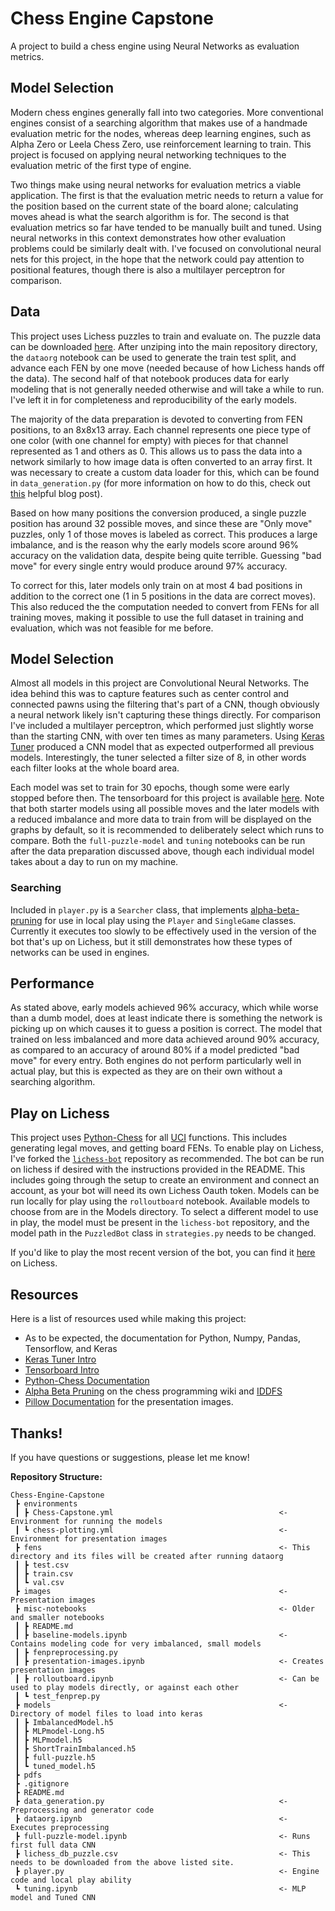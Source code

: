 # Chess Engine Capstone

A project to build a chess engine using Neural Networks as evaluation metrics.

## Model Selection

Modern chess engines generally fall into two categories. More conventional engines consist of a searching algorithm that makes use of a handmade evaluation metric for the nodes, whereas deep learning engines, such as Alpha Zero or Leela Chess Zero, use reinforcement learning to train. This project is focused on applying neural networking techniques to the evaluation metric of the first type of engine.

Two things make using neural networks for evaluation metrics a viable application. The first is that the evaluation metric needs to return a value for the position based on the current state of the board alone; calculating moves ahead is what the search algorithm is for. The second is that evaluation metrics so far have tended to be manually built and tuned. Using neural networks in this context demonstrates how other evaluation problems could be similarly dealt with. I've focused on convolutional neural nets for this project, in the hope that the network could pay attention to positional features, though there is also a multilayer perceptron for comparison.

## Data

This project uses Lichess puzzles to train and evaluate on. The puzzle data can be downloaded [here](https://database.lichess.org/#puzzles). After unziping into the main repository directory, the `dataorg` notebook can be used to generate the train test split, and advance each FEN by one move (needed because of how Lichess hands off the data). The second half of that notebook produces data for early modeling that is not generally needed otherwise and will take a while to run. I've left it in for completeness and reproducibility of the early models.

The majority of the data preparation is devoted to converting from FEN positions, to an 8x8x13 array. Each channel represents one piece type of one color (with one channel for empty) with pieces for that channel represented as 1 and others as 0. This allows us to pass the data into a network similarly to how image data is often converted to an array first. It was necessary to create a custom data loader for this, which can be found in `data_generation.py` (for more information on how to do this, check out [this](https://stanford.edu/~shervine/blog/keras-how-to-generate-data-on-the-fly) helpful blog post).

Based on how many positions the conversion produced, a single puzzle position has around 32 possible moves, and since these are "Only move" puzzles, only 1 of those moves is labeled as correct. This produces a large imbalance, and is the reason why the early models score around 96% accuracy on the validation data, despite being quite terrible. Guessing "bad move" for every single entry would produce around 97% accuracy.

To correct for this, later models only train on at most 4 bad positions in addition to the correct one (1 in 5 positions in the data are correct moves). This also reduced the the computation needed to convert from FENs for all training moves, making it possible to use the full dataset in training and evaluation, which was not feasible for me before.

## Model Selection

Almost all models in this project are Convolutional Neural Networks. The idea behind this was to capture features such as center control and connected pawns using the filtering that's part of a CNN, though obviously a neural network likely isn't capturing these things directly. For comparison I've included a multilayer perceptron, which performed just slightly worse than the starting CNN, with over ten times as many parameters. Using [Keras Tuner](https://www.tensorflow.org/tutorials/keras/keras_tuner) produced a CNN model that as expected outperformed all previous models. Interestingly, the tuner selected a filter size of 8, in other words each filter looks at the whole board area.

Each model was set to train for 30 epochs, though some were early stopped before then. The tensorboard for this project is available [here](https://tensorboard.dev/experiment/Ay6PmptxTvKgr5QtaNecQQ/#scalars). Note that both starter models using all possible moves and the later models with a reduced imbalance and more data to train from will be displayed on the graphs by default, so it is recommended to deliberately select which runs to compare. Both the `full-puzzle-model` and `tuning` notebooks can be run after the data preparation discussed above, though each individual model takes about a day to run on my machine.

### Searching

Included in `player.py` is a `Searcher` class, that implements [alpha-beta-pruning](https://en.wikipedia.org/wiki/Alpha%E2%80%93beta_pruning) for use in local play using the `Player` and `SingleGame` classes. Currently it executes too slowly to be effectively used in the version of the bot that's up on Lichess, but it still demonstrates how these types of networks can be used in engines.

## Performance

As stated above, early models achieved 96% accuracy, which while worse than a dumb model, does at least indicate there is something the network is picking up on which causes it to guess a position is correct. The model that trained on less imbalanced and more data achieved around 90% accuracy, as compared to an accuracy of around 80% if a model predicted "bad move" for every entry. Both engines do not perform particularly well in actual play, but this is expected as they are on their own without a searching algorithm.

## Play on Lichess

This project uses [Python-Chess](https://github.com/niklasf/python-chess) for all [UCI](https://backscattering.de/chess/uci/) functions. This includes generating legal moves, and getting board FENs. To enable play on Lichess, I've forked the [`lichess-bot`](https://github.com/UpGoerFive/lichess-bot) repository as recommended. The bot can be run on lichess if desired with the instructions provided in the README. This includes going through the setup to create an environment and connect an account, as your bot will need its own Lichess Oauth token. Models can be run locally for play using the `rolloutboard` notebook. Available models to choose from are in the Models directory. To select a different model to use in play, the model must be present in the `lichess-bot` repository, and the model path in the `PuzzledBot` class in `strategies.py` needs to be changed.

If you'd like to play the most recent version of the bot, you can find it [here](https://lichess.org/@/PuzzledBot) on Lichess.

## Resources

Here is a list of resources used while making this project:

- As to be expected, the documentation for Python, Numpy, Pandas, Tensorflow, and Keras
- [Keras Tuner Intro](https://keras.io/guides/keras_tuner/getting_started/)
- [Tensorboard Intro](https://www.tensorflow.org/tensorboard/get_started)
- [Python-Chess Documentation](https://python-chess.readthedocs.io/en/latest/)
- [Alpha Beta Pruning](https://www.chessprogramming.org/Alpha-Beta) on the chess programming wiki and [IDDFS](https://en.wikipedia.org/wiki/Iterative_deepening_depth-first_search)
- [Pillow Documentation](https://pillow.readthedocs.io/en/stable/) for the presentation images.

## Thanks!

If you have questions or suggestions, please let me know!

**Repository Structure:**
```
Chess-Engine-Capstone
 ┣ environments
 ┃ ┣ Chess-Capstone.yml                                     <- Environment for running the models
 ┃ ┗ chess-plotting.yml                                     <- Environment for presentation images
 ┣ fens                                                     <- This directory and its files will be created after running dataorg
 ┃ ┣ test.csv
 ┃ ┣ train.csv
 ┃ ┗ val.csv
 ┣ images                                                   <- Presentation images
 ┣ misc-notebooks                                           <- Older and smaller notebooks
 ┃ ┣ README.md
 ┃ ┣ baseline-models.ipynb                                  <- Contains modeling code for very imbalanced, small models
 ┃ ┣ fenpreprocessing.py
 ┃ ┣ presentation-images.ipynb                              <- Creates presentation images
 ┃ ┣ rolloutboard.ipynb                                     <- Can be used to play models directly, or against each other
 ┃ ┗ test_fenprep.py
 ┣ models                                                   <- Directory of model files to load into keras
 ┃ ┣ ImbalancedModel.h5
 ┃ ┣ MLPmodel-Long.h5
 ┃ ┣ MLPmodel.h5
 ┃ ┣ ShortTrainImbalanced.h5
 ┃ ┣ full-puzzle.h5
 ┃ ┗ tuned_model.h5
 ┣ pdfs
 ┣ .gitignore
 ┣ README.md
 ┣ data_generation.py                                       <- Preprocessing and generator code
 ┣ dataorg.ipynb                                            <- Executes preprocessing
 ┣ full-puzzle-model.ipynb                                  <- Runs first full data CNN
 ┣ lichess_db_puzzle.csv                                    <- This needs to be downloaded from the above listed site.
 ┣ player.py                                                <- Engine code and local play ability
 ┗ tuning.ipynb                                             <- MLP model and Tuned CNN
 ```
